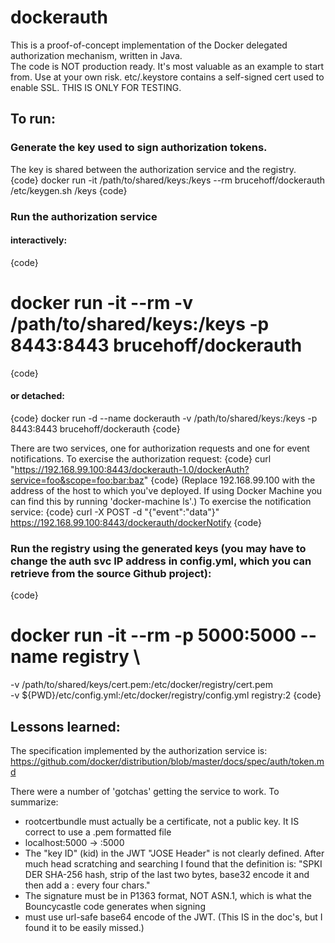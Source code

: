 # dockerauth
This is a proof-of-concept implementation of the Docker delegated authorization mechanism, written in Java.  
The code is NOT production ready.  It's most valuable as an example to start from.   Use at your own risk. 
etc/.keystore contains a self-signed cert used to enable SSL.  THIS IS ONLY FOR TESTING.


## To run:
### Generate the key used to sign authorization tokens.
The key is shared between the authorization service and the registry.
{code}
docker run -it /path/to/shared/keys:/keys --rm brucehoff/dockerauth /etc/keygen.sh /keys
{code}
### Run the authorization service
#### interactively:
{code}
# docker run -it --rm -v /path/to/shared/keys:/keys -p 8443:8443 brucehoff/dockerauth
{code}
#### or detached:
{code}
docker run -d --name dockerauth -v /path/to/shared/keys:/keys -p 8443:8443 brucehoff/dockerauth
{code}

There are two services, one for authorization requests and one for event notifications. 
To exercise the authorization request:
{code}
curl "https://192.168.99.100:8443/dockerauth-1.0/dockerAuth?service=foo&scope=foo:bar:baz"
{code}
(Replace 192.168.99.100 with the address of the host to which you've deployed.  If using Docker Machine 
you can find this by running 'docker-machine ls'.)
To exercise the notification service:
{code}
curl -X POST -d "{\"event\":\"data\"}" https://192.168.99.100:8443/dockerauth/dockerNotify
{code}

### Run the registry using the generated keys (you may have to change the auth svc IP address in config.yml, which you can retrieve from the source Github project):
{code}
# docker run -it --rm -p 5000:5000  --name registry \
-v /path/to/shared/keys/cert.pem:/etc/docker/registry/cert.pem \
-v ${PWD}/etc/config.yml:/etc/docker/registry/config.yml registry:2 
{code}



## Lessons learned:
The specification implemented by the authorization service is:
https://github.com/docker/distribution/blob/master/docs/spec/auth/token.md

There were a number of 'gotchas' getting the service to work.  To summarize:
- rootcertbundle must actually be a certificate, not a public key.  It IS correct to use a .pem formatted file
- localhost:5000 -> :5000
- The "key ID" (kid) in the JWT "JOSE Header" is not clearly defined.  After much head scratching and searching I found that the definition is: "SPKI DER SHA-256 hash, strip of the last two bytes, base32 encode it and then add a : every four chars."
- The signature must be in P1363 format, NOT ASN.1, which is what the Bouncycastle code generates when signing
- must use url-safe base64 encode of the JWT.  (This IS in the doc's, but I found it to be easily missed.)

